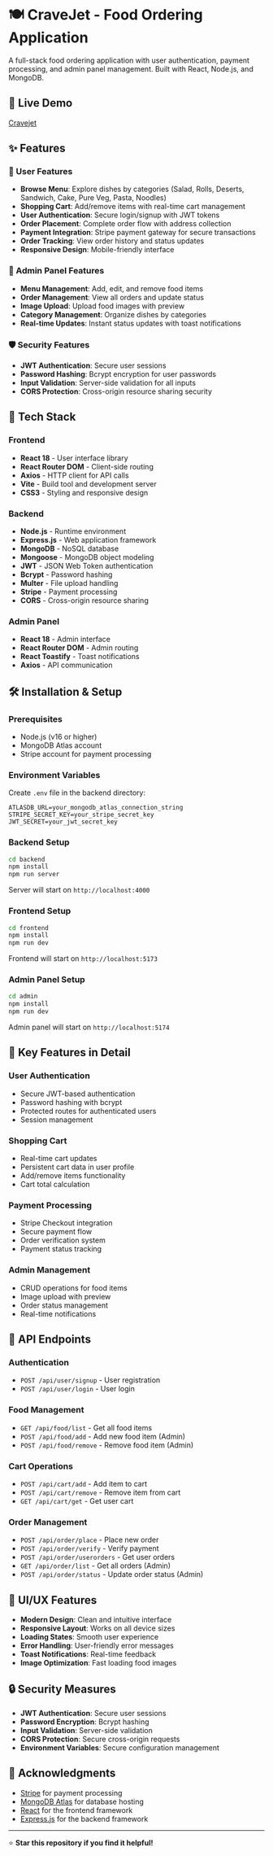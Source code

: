 # 🍽️ CraveJet - Food Ordering Application

A full-stack food ordering application with user authentication, payment processing, and admin panel management. Built with React, Node.js, and MongoDB.

## 🚀 Live Demo  
[Cravejet](https://cravejet-frontend.onrender.com/)


## ✨ Features

### 🍕 User Features
- **Browse Menu**: Explore dishes by categories (Salad, Rolls, Deserts, Sandwich, Cake, Pure Veg, Pasta, Noodles)
- **Shopping Cart**: Add/remove items with real-time cart management
- **User Authentication**: Secure login/signup with JWT tokens
- **Order Placement**: Complete order flow with address collection
- **Payment Integration**: Stripe payment gateway for secure transactions
- **Order Tracking**: View order history and status updates
- **Responsive Design**: Mobile-friendly interface

### 🔧 Admin Panel Features
- **Menu Management**: Add, edit, and remove food items
- **Order Management**: View all orders and update status
- **Image Upload**: Upload food images with preview
- **Category Management**: Organize dishes by categories
- **Real-time Updates**: Instant status updates with toast notifications

### 🛡️ Security Features
- **JWT Authentication**: Secure user sessions
- **Password Hashing**: Bcrypt encryption for user passwords
- **Input Validation**: Server-side validation for all inputs
- **CORS Protection**: Cross-origin resource sharing security

## 🚀 Tech Stack

### Frontend
- **React 18** - User interface library
- **React Router DOM** - Client-side routing
- **Axios** - HTTP client for API calls
- **Vite** - Build tool and development server
- **CSS3** - Styling and responsive design

### Backend
- **Node.js** - Runtime environment
- **Express.js** - Web application framework
- **MongoDB** - NoSQL database
- **Mongoose** - MongoDB object modeling
- **JWT** - JSON Web Token authentication
- **Bcrypt** - Password hashing
- **Multer** - File upload handling
- **Stripe** - Payment processing
- **CORS** - Cross-origin resource sharing

### Admin Panel
- **React 18** - Admin interface
- **React Router DOM** - Admin routing
- **React Toastify** - Toast notifications
- **Axios** - API communication

## 🛠️ Installation & Setup

### Prerequisites
- Node.js (v16 or higher)
- MongoDB Atlas account
- Stripe account for payment processing

### Environment Variables

Create `.env` file in the backend directory:

```env
ATLASDB_URL=your_mongodb_atlas_connection_string
STRIPE_SECRET_KEY=your_stripe_secret_key
JWT_SECRET=your_jwt_secret_key
```

### Backend Setup

```bash
cd backend
npm install
npm run server
```

Server will start on `http://localhost:4000`

### Frontend Setup

```bash
cd frontend
npm install
npm run dev
```

Frontend will start on `http://localhost:5173`

### Admin Panel Setup

```bash
cd admin
npm install
npm run dev
```

Admin panel will start on `http://localhost:5174`

## 📱 Key Features in Detail

### User Authentication
- Secure JWT-based authentication
- Password hashing with bcrypt
- Protected routes for authenticated users
- Session management

### Shopping Cart
- Real-time cart updates
- Persistent cart data in user profile
- Add/remove items functionality
- Cart total calculation

### Payment Processing
- Stripe Checkout integration
- Secure payment flow
- Order verification system
- Payment status tracking

### Admin Management
- CRUD operations for food items
- Image upload with preview
- Order status management
- Real-time notifications

## 🔄 API Endpoints

### Authentication
- `POST /api/user/signup` - User registration
- `POST /api/user/login` - User login

### Food Management
- `GET /api/food/list` - Get all food items
- `POST /api/food/add` - Add new food item (Admin)
- `POST /api/food/remove` - Remove food item (Admin)

### Cart Operations
- `POST /api/cart/add` - Add item to cart
- `POST /api/cart/remove` - Remove item from cart
- `GET /api/cart/get` - Get user cart

### Order Management
- `POST /api/order/place` - Place new order
- `POST /api/order/verify` - Verify payment
- `POST /api/order/userorders` - Get user orders
- `GET /api/order/list` - Get all orders (Admin)
- `POST /api/order/status` - Update order status (Admin)

## 🎨 UI/UX Features

- **Modern Design**: Clean and intuitive interface
- **Responsive Layout**: Works on all device sizes
- **Loading States**: Smooth user experience
- **Error Handling**: User-friendly error messages
- **Toast Notifications**: Real-time feedback
- **Image Optimization**: Fast loading food images

## 🔒 Security Measures

- **JWT Authentication**: Secure user sessions
- **Password Encryption**: Bcrypt hashing
- **Input Validation**: Server-side validation
- **CORS Protection**: Secure cross-origin requests
- **Environment Variables**: Secure configuration management

## 🙏 Acknowledgments

- [Stripe](https://stripe.com/) for payment processing
- [MongoDB Atlas](https://www.mongodb.com/atlas) for database hosting
- [React](https://reactjs.org/) for the frontend framework
- [Express.js](https://expressjs.com/) for the backend framework

---

⭐ **Star this repository if you find it helpful!** 
